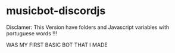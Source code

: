 # musicbot-discordjs 

Disclamer: This Version have folders and Javascript variables with portuguese words !!!


WAS MY FIRST BASIC BOT THAT I MADE 



